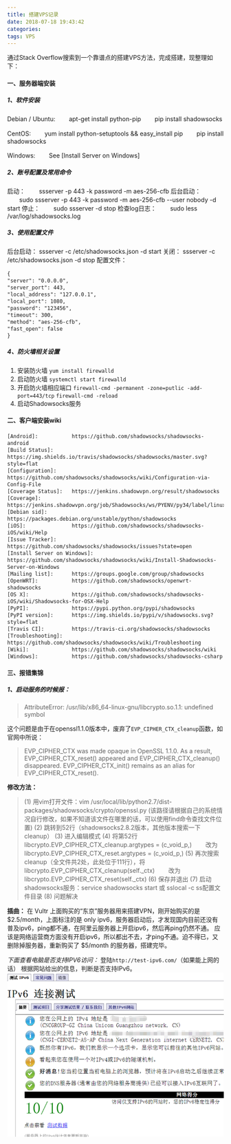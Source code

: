 ```yaml
---
title: 搭建VPS记录
date: 2018-07-18 19:43:42
categories:
tags: VPS
---
```

通过Stack Overflow搜索到一个靠谱点的搭建VPS方法，完成搭建，现整理如下：
#### 一、服务器端安装 ####
##### 1、软件安装 #####
Debian / Ubuntu:
　　apt-get install python-pip
　　pip install shadowsocks

CentOS:
　　yum install python-setuptools && easy_install pip
　　pip install shadowsocks

Windows:
　　See [Install Server on Windows]
<!--more-->

##### 2、账号配置及常用命令 #####
启动：
　　ssserver -p 443 -k password -m aes-256-cfb
后台启动：
　　sudo ssserver -p 443 -k password -m aes-256-cfb --user nobody -d start
停止：
　　sudo ssserver -d stop
检查log日志：
　　sudo less /var/log/shadowsocks.log


##### 3、使用配置文件 #####
后台启动：
    ssserver -c /etc/shadowsocks.json -d start
关闭：
    ssserver -c /etc/shadowsocks.json -d stop
配置文件：
```
{
"server": "0.0.0.0",
"server_port": 443,
"local_address": "127.0.0.1",
"local_port": 1080,
"password": "123456",
"timeout": 300,
"method": "aes-256-cfb",
"fast_open": false
}
```

##### 4、防火墙相关设置 #####
1. 安装防火墙
`yum install firewalld`
2. 启动防火墙
`systemctl start firewalld`
3. 开启防火墙相应端口
`firewall-cmd -permanent -zone=putlic -add-port=443/tcp`
`firewall-cmd -reload`
4. 启动Shadowsocks服务

#### 二、客户端安装wiki ####
```
[Android]:           https://github.com/shadowsocks/shadowsocks-android
[Build Status]:      https://img.shields.io/travis/shadowsocks/shadowsocks/master.svg?style=flat
[Configuration]:     https://github.com/shadowsocks/shadowsocks/wiki/Configuration-via-Config-File
[Coverage Status]:   https://jenkins.shadowvpn.org/result/shadowsocks
[Coverage]:          https://jenkins.shadowvpn.org/job/Shadowsocks/ws/PYENV/py34/label/linux/htmlcov/index.html
[Debian sid]:        https://packages.debian.org/unstable/python/shadowsocks
[iOS]:               https://github.com/shadowsocks/shadowsocks-iOS/wiki/Help
[Issue Tracker]:     https://github.com/shadowsocks/shadowsocks/issues?state=open
[Install Server on Windows]: https://github.com/shadowsocks/shadowsocks/wiki/Install-Shadowsocks-Server-on-Windows
[Mailing list]:      https://groups.google.com/group/shadowsocks
[OpenWRT]:           https://github.com/shadowsocks/openwrt-shadowsocks
[OS X]:              https://github.com/shadowsocks/shadowsocks-iOS/wiki/Shadowsocks-for-OSX-Help
[PyPI]:              https://pypi.python.org/pypi/shadowsocks
[PyPI version]:      https://img.shields.io/pypi/v/shadowsocks.svg?style=flat
[Travis CI]:         https://travis-ci.org/shadowsocks/shadowsocks
[Troubleshooting]:   https://github.com/shadowsocks/shadowsocks/wiki/Troubleshooting
[Wiki]:              https://github.com/shadowsocks/shadowsocks/wiki
[Windows]:           https://github.com/shadowsocks/shadowsocks-csharp
```

#### 三、报错集锦 ####
##### 1、启动服务的时候报： #####
>AttributeError: /usr/lib/x86_64-linux-gnu/libcrypto.so.1.1: undefined symbol

这个问题是由于在openssl1.1.0版本中，废弃了`EVP_CIPHER_CTX_cleanup`函数，如官网中所说：
>EVP_CIPHER_CTX was made opaque in OpenSSL 1.1.0. As a result, EVP_CIPHER_CTX_reset() appeared and EVP_CIPHER_CTX_cleanup() disappeared.
>EVP_CIPHER_CTX_init() remains as an alias for EVP_CIPHER_CTX_reset().

**修改方法：**
>(1) 用vim打开文件：vim /usr/local/lib/python2.7/dist-packages/shadowsocks/crypto/openssl.py (该路径请根据自己的系统情况自行修改，如果不知道该文件在哪里的话，可以使用find命令查找文件位置)
(2) 跳转到52行（shadowsocks2.8.2版本，其他版本搜索一下cleanup）
(3) 进入编辑模式
(4) 将第52行libcrypto.EVP_CIPHER_CTX_cleanup.argtypes = (c_void_p,) 
　　改为libcrypto.EVP_CIPHER_CTX_reset.argtypes = (c_void_p,)
(5) 再次搜索cleanup（全文件共2处，此处位于111行），将libcrypto.EVP_CIPHER_CTX_cleanup(self._ctx) 
　　改为libcrypto.EVP_CIPHER_CTX_reset(self._ctx)
(6) 保存并退出
(7) 启动shadowsocks服务：service shadowsocks start 或 sslocal -c ss配置文件目录
(8) 问题解决


**插曲：**
在 Vultr 上面购买的“东京”服务器用来搭建VPN，刚开始购买的是 $2.5/month，上面标注的是 only ipv6，服务器启动后，才发现国内目前还没有普及ipv6，ping都不通，在阿里云服务器上开启ipv6，然后再ping仍然不通。 应该是网络运营商方面没有开启ipv6，所以都出不去，才ping不通。迫不得已，又删除掉服务器，重新购买了 $5/month 的服务器，搭建完毕。

*下面查看电脑是否支持IPV6访问：*
登陆`http://test-ipv6.com/`（如果能上网的话）
根据网站给出的信息，判断是否支持IPv6。
![](/uploads/2018/07/vpn_01.png)
